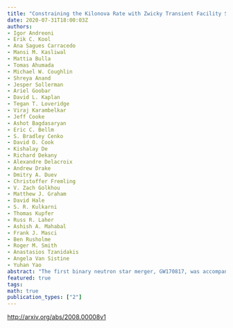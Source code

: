 ```yaml
---
title: "Constraining the Kilonova Rate with Zwicky Transient Facility Searches   Independent of Gravitational Wave and Short Gamma-ray Burst Triggers"
date: 2020-07-31T18:00:03Z
authors:
- Igor Andreoni
- Erik C. Kool
- Ana Sagues Carracedo
- Mansi M. Kasliwal
- Mattia Bulla
- Tomas Ahumada
- Michael W. Coughlin
- Shreya Anand
- Jesper Sollerman
- Ariel Goobar
- David L. Kaplan
- Tegan T. Loveridge
- Viraj Karambelkar
- Jeff Cooke
- Ashot Bagdasaryan
- Eric C. Bellm
- S. Bradley Cenko
- David O. Cook
- Kishalay De
- Richard Dekany
- Alexandre Delacroix
- Andrew Drake
- Dmitry A. Duev
- Christoffer Fremling
- V. Zach Golkhou
- Matthew J. Graham
- David Hale
- S. R. Kulkarni
- Thomas Kupfer
- Russ R. Laher
- Ashish A. Mahabal
- Frank J. Masci
- Ben Rusholme
- Roger M. Smith
- Anastasios Tzanidakis
- Angela Van Sistine
- Yuhan Yao
abstract: "The first binary neutron star merger, GW170817, was accompanied by a radioactivity-powered optical/infrared transient called a kilonova. To date, no compelling kilonova has been found during optical surveys of the sky, independent of gravitational-wave triggers. In this work, we searched the first 23 months of the Zwicky Transient Facility (ZTF) data stream for candidate kilonovae in the form of rapidly evolving transients. We combined ZTF alert queries with forced point-spread-function photometry and nightly flux stacking to increase our sensitivity to faint and fast transients. Automatic queries yielded $>11,200$ candidates, 24 of which passed quality checks and strict selection criteria based on a grid of kilonova models tailored for both binary neutron star and neutron star-black hole mergers. None of the candidates in our sample was deemed a possible kilonova after thorough vetting, catalog cross-matching, and study of their color evolution. The sources that passed our selection criteria are dominated by Galactic cataclysmic variables. In addition, we identified two fast transients at high Galactic latitude, one of which is the confirmed afterglow of long-duration GRB190106A, and the other is a possible cosmological afterglow. Using a survey simulation code, we constrained the kilonova rate for a range of models including top-hat and linearly decaying light curves and synthetic light curves obtained with radiative transfer simulations. For prototypical GW170817-like kilonovae, we constrain the rate to be $R < 1775$ Gpc$^{-3}$ yr$^{-1}$ at 95% confidence level by requiring at least 2 high-significance detections. By assuming a population of kilonovae with the same geometry and composition of GW170817 observed under a uniform viewing angle distribution, we obtained a constraint on the rate of $R < 4029$ Gpc$^{-3}$ yr$^{-1}$."
featured: true
tags:
math: true
publication_types: ["2"]
---
```

http://arxiv.org/abs/2008.00008v1